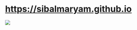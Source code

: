# https://sibalmaryam.github.io
<a href="https://sibalmaryam.github.io">
		<img src="https://repository-images.githubusercontent.com/605149196/5e579873-ca4f-4a11-ab6b-079fa4654bf1">
	</a>
